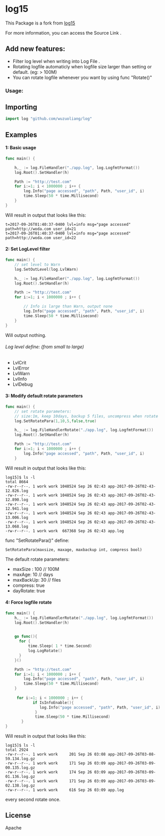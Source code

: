 
# log15

This Package is a fork from [log15](https://github.com/inconshreveable/log15)

For more information, you can access the Source Link .

## Add new features:
- Filter log level when writing into Log File .
- Rotating logfile automaticly when logfile size larger than setting or default. (eg: > 100M)
- You can rotate logfile whenever you want by using func "Rotate()"


### Usage:

## Importing

```go
import log "github.com/wuzuoliang/log"
```

## Examples

#### 1:  Basic usage

```go
func main() {

    h,_ := log.FileHandler("./app.log", log.LogfmtFormat())
    log.Root().SetHandler(h)

    Path := "http://test.com"
    for i:=1; i < 1000000 ; i++ {
        log.Info("page accessed", "path", Path, "user_id", i)
        time.Sleep(50 * time.Millisecond)
    }
}
```

Will result in output that looks like this:

```
t=2017-09-26T01:40:37-0400 lvl=info msg="page accessed" path=http://woda.com user_id=21
t=2017-09-26T01:40:37-0400 lvl=info msg="page accessed" path=http://woda.com user_id=22
```


#### 2: Set LogLevel filter
```go
func main() {
    // set level to Warn
    log.SetOutLevel(log.LvlWarn)

    h,_ := log.FileHandler("./app.log", log.LogfmtFormat())
    log.Root().SetHandler(h)

    Path := "http://test.com"
    for i:=1; i < 1000000 ; i++ {

        // Info is large than Warn, output none
        log.Info("page accessed", "path", Path, "user_id", i)
        time.Sleep(50 * time.Millisecond)
    }
}
```

Will output nothing.



###### Log level define: (from small to large)
- LvlCrit
- LvlError
- LvlWarn
- LvlInfo
- LvlDebug

#### 3: Modify default rotate parameters
```go
func main() {
    // set rotate parameters:
    // size:1m, keep 10days, backup 5 files, uncompress when rotate
    log.SetRotatePara(1,10,5,false,true)

    h,_ := log.FileHandlerRotate("./app.log", log.LogfmtFormat())
    log.Root().SetHandler(h)

    Path := "http://test.com"
    for i:=1; i < 1000000 ; i++ {
        log.Info("page accessed", "path", Path, "user_id", i)
    }
```

Will result in output that looks like this:

```
log15]$ ls -l
total 8664
-rw-r--r--. 1 work work 1048524 Sep 26 02:43 app-2017-09-26T02-43-12.826.log
-rw-r--r--. 1 work work 1048524 Sep 26 02:43 app-2017-09-26T02-43-12.890.log
-rw-r--r--. 1 work work 1048524 Sep 26 02:43 app-2017-09-26T02-43-12.941.log
-rw-r--r--. 1 work work 1048524 Sep 26 02:43 app-2017-09-26T02-43-13.006.log
-rw-r--r--. 1 work work 1048524 Sep 26 02:43 app-2017-09-26T02-43-13.068.log
-rw-r--r--. 1 work work  667368 Sep 26 02:43 app.log
```

func "SetRotatePara()" define:
```
SetRotatePara(maxsize, maxage, maxbackup int, compress bool)
```
The default rotate  parameters:
- maxSize : 100  // 100M
- maxAge: 10     // days
- maxBackUp: 30  // files
- compress: true
- dayRotate: true

#### 4: Force logfile rotate
```go
func main() {
    h,_ := log.FileHandlerRotate("./app.log", log.LogfmtFormat())
    log.Root().SetHandler(h)
    

    go func(){
      for {
          time.Sleep( 1 * time.Second)
          log.LogRotate()
      }
    }()

    Path := "http://test.com"
    for i:=1; i < 1000000 ; i++ {
        log.Info("page accessed", "path", Path, "user_id", i)
        time.Sleep(50 * time.Millisecond)
    }
    
     for i:=1; i < 1000000 ; i++ {
            if IsInfoEnable(){
               log.Info("page accessed", "path", Path, "user_id", i)
             }
             time.Sleep(50 * time.Millisecond)
       }
}
```

Will result in output that looks like this:

```
log15]$ ls -l
total 2924
-rw-r--r--. 1 work work     201 Sep 26 03:08 app-2017-09-26T03-08-59.134.log.gz
-rw-r--r--. 1 work work     171 Sep 26 03:09 app-2017-09-26T03-09-00.135.log.gz
-rw-r--r--. 1 work work     174 Sep 26 03:09 app-2017-09-26T03-09-01.136.log.gz
-rw-r--r--. 1 work work     171 Sep 26 03:09 app-2017-09-26T03-09-02.138.log.gz
-rw-r--r--. 1 work work     616 Sep 26 03:09 app.log
```
every second rotate once.

## License
Apache
